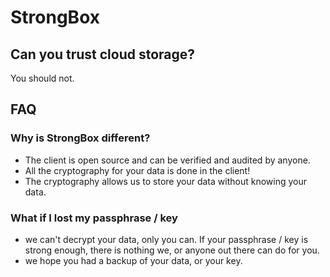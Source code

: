# StrongBox

## Can you trust cloud storage?

You should not.

## FAQ

### Why is StrongBox different?

* The client is open source and can be verified and audited by anyone.
* All the cryptography for your data is done in the client!
* The cryptography allows us to store your data without knowing your data.

### What if I lost my passphrase / key

* we can't decrypt your data, only you can. If your passphrase / key is strong enough, there is nothing we, or anyone out there can do for you.
* we hope you had a backup of your data, or your key.
